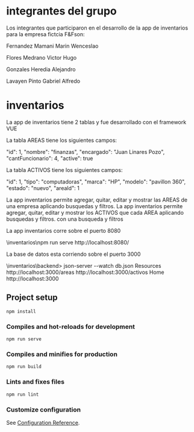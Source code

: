 # integrantes del grupo

Los integrantes que participaron en el desarrollo de la app de inventarios para la empresa fictcia F&Fson:

Fernandez Mamani Marin Wenceslao

Flores Medrano Victor Hugo

Gonzales Heredia Alejandro

Lavayen Pinto Gabriel Alfredo

# inventarios

La app de inventarios tiene 2 tablas y fue desarrollado con el framework VUE

La tabla AREAS tiene los siguientes campos:

"id": 1,
"nombre": "finanzas",
"encargado": "Juan Linares Pozo",
"cantFuncionario": 4,
"active": true

La tabla ACTIVOS tiene los siguientes campos:

"id": 1,
"tipo": "computadoras",
"marca": "HP",
"modelo": "pavillon 360",
"estado": "nuevo",
"areaId": 1

La app inventarios permite agregar, quitar, editar y mostrar las AREAS de una empresa aplicando busquedas y filtros.
La app inventarios permite agregar, quitar, editar y mostrar los ACTIVOS que cada AREA aplicando busquedas y filtros.
con una busqueda y filtros

La app inventarios corre sobre el puerto 8080

\inventarios\npm run serve
http://localhost:8080/

La base de datos esta corriendo sobre el puerto 3000

\inventarios\backend> json-server --watch db.json
Resources
http://localhost:3000/areas
http://localhost:3000/activos
Home
http://localhost:3000

## Project setup

```
npm install
```

### Compiles and hot-reloads for development

```
npm run serve
```

### Compiles and minifies for production

```
npm run build
```

### Lints and fixes files

```
npm run lint
```

### Customize configuration

See [Configuration Reference](https://cli.vuejs.org/config/).
